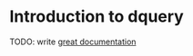 # Introduction to dquery

TODO: write [great documentation](http://jacobian.org/writing/what-to-write/)
